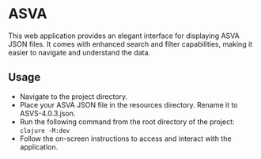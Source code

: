 # ASVA

This web application provides an elegant interface for displaying ASVA JSON
files. It comes with enhanced search and filter capabilities, making it easier
to navigate and understand the data.

## Usage

- Navigate to the project directory.
- Place your ASVA JSON file in the resources directory. Rename it to ASVS-4.0.3.json.
- Run the following command from the root directory of the project: `clojure -M:dev`
- Follow the on-screen instructions to access and interact with the application.
